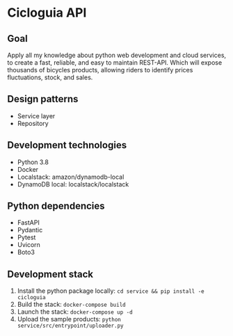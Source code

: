 # Cicloguia API

## Goal

Apply all my knowledge about python web development and cloud services, to create a fast, reliable, and easy to maintain
REST-API. Which will expose thousands of bicycles products, allowing riders to identify prices fluctuations, stock, and
sales.

## Design patterns

* Service layer
* Repository

## Development technologies

* Python 3.8
* Docker
* Localstack: amazon/dynamodb-local
* DynamoDB local: localstack/localstack

## Python dependencies

* FastAPI
* Pydantic
* Pytest
* Uvicorn
* Boto3

## Development stack

1. Install the python package locally: `cd service && pip install -e cicloguia`
2. Build the stack: `docker-compose build`
3. Launch the stack: `docker-compose up -d`
4. Upload the sample products: `python service/src/entrypoint/uploader.py`